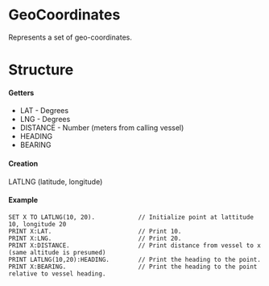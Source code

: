 # GeoCoordinates

Represents a set of geo-coordinates.

Structure
=========

#### Getters

* LAT - Degrees
* LNG - Degrees
* DISTANCE - Number (meters from calling vessel)
* HEADING
* BEARING

#### Creation

LATLNG (latitude, longitude)

#### Example

    SET X TO LATLNG(10, 20).            // Initialize point at lattitude 10, longitude 20
    PRINT X:LAT.                        // Print 10.
    PRINT X:LNG.                        // Print 20.
    PRINT X:DISTANCE.                   // Print distance from vessel to x (same altitude is presumed)
    PRINT LATLNG(10,20):HEADING.        // Print the heading to the point.
    PRINT X:BEARING.                    // Print the heading to the point relative to vessel heading.

